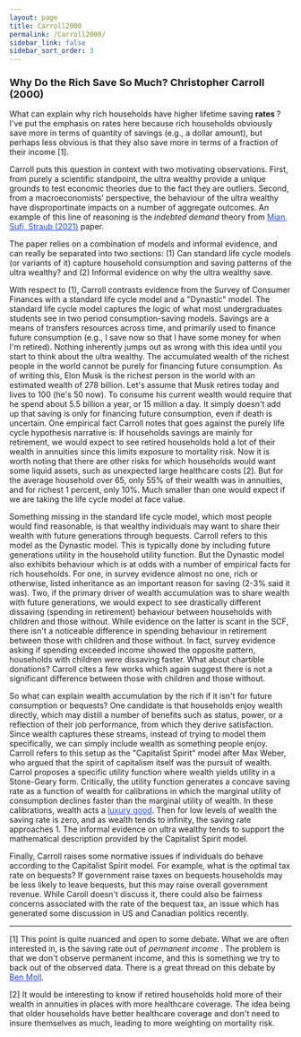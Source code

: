 ```yaml
---
layout: page
title: Carroll2000
permalink: /Carroll2000/
sidebar_link: false
sidebar_sort_order: 3
---
```


### <font size="4">  Why Do the Rich Save So Much? Christopher Carroll (2000)  </font>

What can explain why rich households have higher lifetime saving <b> rates </b>? I've put the emphasis on rates here because rich households obviously save more in terms of quantity of savings (e.g., a dollar amount), but perhaps less obvious is that they also save more in terms of a fraction of their income [1].

Carroll puts this question in context with two motivating observations. First, from purely a scientific standpoint, the ultra wealthy provide a unique grounds to test economic theories due to the fact they are outliers. Second, from a macroeconomists' perspective, the behaviour of the ultra wealthy have disproportinate impacts on a number of aggregate outcomes. An example of this line of reasoning is the <i> indebted demand </i> theory from <a href="https://academic.oup.com/qje/article-abstract/136/4/2243/6164883" style="color:#1F45FC" target="blank">Mian, Sufi, Straub (2021)</a> paper.

The paper relies on a combination of models and informal evidence, and can really be separated into two sections: (1) Can standard life cycle models (or variants of it) capture household consumption and saving patterns of the ultra wealthy? and (2) Informal evidence on why the ultra wealthy save.

With respect to (1), Carroll contrasts evidence from the Survey of Consumer Finances with a standard life cycle model and a "Dynastic" model. The standard life cycle model captures the logic of what most undergraduates students see in two period consumption-saving models. Savings are a means of transfers resources across time, and primarily used to finance future consumption (e.g., I save now so that I have some money for when I'm retired). Nothing inherently jumps out as wrong with this idea until you start to think about the ultra wealthy. The accumulated wealth of the richest people in the world cannot be purely for financing future consumption. As of writing this, Elon Musk is the richest person in the world with an estimated wealth of 278 billion. Let's assume that Musk retires today and lives to 100 (he's 50 now). To consume his current wealth would require that he spend about 5.5 billion a year, or 15 million a day. It simply doesn't add up that saving is only for financing future consumption, even if death is uncertain. One empirical fact Carroll notes that goes against the purely life cycle hypothesis narrative is: If households savings are mainly for retirement, we would expect to see retired households hold a lot of their wealth in annuities since this limits exposure to mortality risk. Now it is worth noting that there are other risks for which households would want some liquid assets, such as unexpected large healthcare costs [2]. But for the average household over 65, only 55% of their wealth was in annuities, and for richest 1 percent, only 10%. Much smaller than one would expect if we are taking the life cycle model at face value.

Something missing in the standard life cycle model, which most people would find reasonable, is that wealthy individuals may want to share their wealth with future generations through bequests. Carroll refers to this model as the Dynastic model. This is typically done by including future generations utility in the household utility function. But the Dynastic model also exhibits behaviour which is at odds with a number of empirical facts for rich households. For one, in survey evidence almost no one, rich or otherwise, listed inheritance as an important reason for saving (2-3% said it was). Two, if the primary driver of wealth accumulation was to share wealth with future generations, we would expect to see drastically different dissaving (spending in retirement) behaviour between households with children and those without. While evidence on the latter is scant in the SCF, there isn't a noticeable difference in spending behaviour in retirement between those with children and those without. In fact, survey evidence asking if spending exceeded income showed the opposite pattern, households with children were dissaving faster. What about chartible donations? Carroll cites a few works which again suggest there is not a significant difference between those with children and those without.

So what can explain wealth accumulation by the rich if it isn't for future consumption or bequests? One candidate is that households enjoy wealth directly, which may distill a number of benefits such as status, power, or a reflection of their job performance, from which they derive satisfaction. Since wealth captures these streams, instead of trying to model them specifically, we can simply include wealth as something people enjoy. Carroll refers to this setup as the "Capitalist Spirit" model after Max Weber, who argued that the spirit of capitalism itself was the pursuit of wealth. Carrol proposes a specific utility function where wealth yields utility in a Stone-Geary form. Critically, the utility function generates a concave saving rate as a function of wealth for calibrations in which the marginal utility of consumption declines faster than the marginal utility of wealth. In these calibrations, wealth acts a <a href="https://en.wikipedia.org/wiki/Luxury_goods" style="color:#1F45FC" target="blank">luxury good</a>. Then for low levels of wealth the saving rate is zero, and as wealth tends to infinity, the saving rate approaches 1. The informal evidence on ultra wealthy tends to support the mathematical description provided by the Capitalist Spirit model.

Finally, Carroll raises some normative issues if individuals do behave according to the Capitalist Spirit model. For example, what is the optimal tax rate on bequests? If government raise taxes on bequests households may be less likely to leave bequests, but this may raise overall government revenue. While Caroll doesn't discuss it, there could also be fairness concerns associated with the rate of the bequest tax, an issue which has generated some discussion in US and Canadian politics recently.


<hr>

[1] This point is quite nuanced and open to some debate. What we are often interested in, is the saving rate out of <i> permanent income </i>. The problem is that we don't observe permanent income, and this is something we try to back out of the observed data. There is a great thread on this debate by <a href="https://twitter.com/ben_moll/status/1433057827392827394" style="color:#1F45FC" target="blank">Ben Moll</a>.

[2] It would be interesting to know if retired households hold more of their wealth in annuities in places with more healthcare coverage. The idea being that older households have better healthcare coverage and don't need to insure themselves as much, leading to more weighting on mortality risk.
